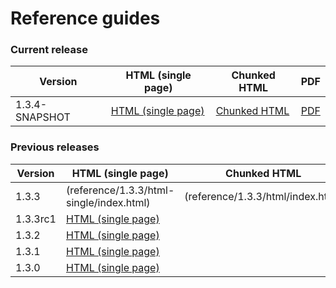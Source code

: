 # Reference guides
    
### Current release

Version | HTML (single page) | Chunked HTML | PDF
--------|--------------------|--------------|----
1.3.4-SNAPSHOT  | [HTML (single page)](../reference-guides/1.3.4/html-single/index.html) | [Chunked HTML](../reference-guides/1.3.4/html/index.html) | [PDF](../reference-guides/1.3.4/castor-reference-guide.pdf) 


### Previous releases

Version | HTML (single page) | Chunked HTML | PDF
--------|--------------------|--------------|----
1.3.3  | (reference/1.3.3/html-single/index.html) | (reference/1.3.3/html/index.html) | (reference/1.3.3/pdf/castor-reference-guide.pdf) 
1.3.3rc1  | [HTML (single page)](../reference-guides/1.3.3rc1/html-single/index.html) |  | [PDF](../reference-guides/1.3.3rc1/castor-reference-guide.pdf) |
1.3.2  | [HTML (single page)](../reference-guides/1.3.2/html-single/index.html) | | [PDF](../reference-guides/1.3.2/castor-reference-guide.pdf) |
1.3.1  | [HTML (single page)](../reference-guides//1.3.1/html-single/index.html) |  | [PDF](../reference-guides/1.3.1/castor-reference-guide.pdf) |
1.3.0  | [HTML (single page)](../reference-guides/1.3.0/html-single/index.html) | | [PDF](../reference-guides/1.3.0/castor-reference-guide.pdf) |

